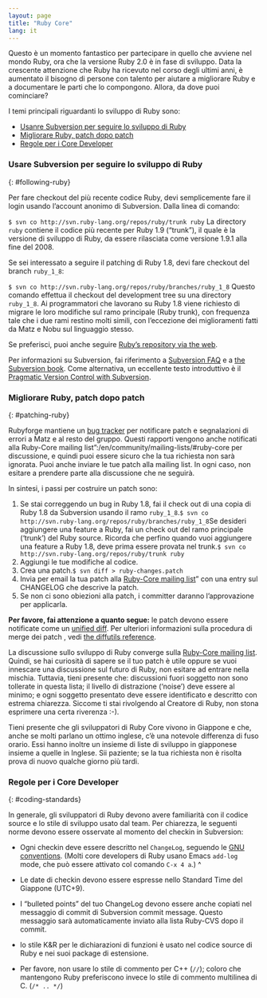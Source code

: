 ```yaml
---
layout: page
title: "Ruby Core"
lang: it
---
```


Questo è un momento fantastico per partecipare in quello che avviene nel
mondo Ruby, ora che la versione Ruby 2.0 è in fase di sviluppo. Data la
crescente attenzione che Ruby ha ricevuto nel corso degli ultimi anni, è
aumentato il bisogno di persone con talento per aiutare a migliorare
Ruby e a documentare le parti che lo compongono. Allora, da dove puoi
cominciare?

I temi principali riguardanti lo sviluppo di Ruby sono:

* [Usanre Subversion per seguire lo sviluppo di Ruby](#following-ruby)
* [Migliorare Ruby, patch dopo patch](#patching-ruby)
* [Regole per i Core Developer](#coding-standards)

### Usare Subversion per seguire lo sviluppo di Ruby
{: #following-ruby}

Per fare checkout del più recente codice Ruby, devi semplicemente fare
il login usando l’account anonimo di Subversion. Dalla linea di comando:

 `
 $ svn co http://svn.ruby-lang.org/repos/ruby/trunk ruby
` La directory `ruby` contiene il codice più recente per Ruby 1.9
(“trunk”), il quale è la versione di sviluppo di Ruby, da essere
rilasciata come versione 1.9.1 alla fine del 2008.

Se sei interessato a seguire il patching di Ruby 1.8, devi fare checkout
del branch `ruby_1_8`\:

 `
 $ svn co http://svn.ruby-lang.org/repos/ruby/branches/ruby_1_8
` Questo comando effettua il checkout del development tree su una
directory `ruby_1_8`. Ai programmatori che lavorano su Ruby 1.8 viene
richiesto di migrare le loro modifiche sul ramo principale (Ruby trunk),
con frequenza tale che i due rami restino molti simili, con l’eccezione
dei miglioramenti fatti da Matz e Nobu sul linguaggio stesso.

Se preferisci, puoi anche seguire [Ruby’s repository via the web][1].

Per informazioni su Subversion, fai riferimento a [Subversion FAQ][2] e
a [the Subversion book][3]. Come alternativa, un eccellente testo
introduttivo è il [Pragmatic Version Control with Subversion][4].

### Migliorare Ruby, patch dopo patch
{: #patching-ruby}

Rubyforge mantiene un [bug tracker][5] per notificare patch e
segnalazioni di errori a Matz e al resto del gruppo. Questi rapporti
vengono anche notificati alla Ruby-Core mailing
list”:/en/community/mailing-lists/#ruby-core per discussione, e quindi
puoi essere sicuro che la tua richiesta non sarà ignorata. Puoi anche
inviare le tue patch alla mailing list. In ogni caso, non esitare a
prendere parte alla discussione che ne seguirà.

In sintesi, i passi per costruire un patch sono:

1.  Se stai correggendo un bug in Ruby 1.8, fai il check out di una
    copia di Ruby 1.8 da Subversion usando il ramo `ruby_1_8`.`
     $ svn co http://svn.ruby-lang.org/repos/ruby/branches/ruby_1_8
    `Se desideri aggiungere una feature a Ruby, fai un check out del
    ramo principale (‘trunk’) del Ruby source. Ricorda che perfino
    quando vuoi aggiungere una feature a Ruby 1.8, deve prima essere
    provata nel trunk.`
     $ svn co http://svn.ruby-lang.org/repos/ruby/trunk ruby
    `
2.  Aggiungi le tue modifiche al codice.
3.  Crea una patch.`
     $ svn diff > ruby-changes.patch
    `
4.  Invia per email la tua patch alla [Ruby-Core mailing
    list](/en/community/mailing-lists/#ruby-core)” con una entry sul
    CHANGELOG che descrive la patch.
5.  Se non ci sono obiezioni alla patch, i committer daranno
    l’approvazione per applicarla.

**Per favore, fai attenzione a quanto segue:** le patch devono essere
notificate come un [unified diff][6]. Per ulteriori informazioni sulla
procedura di merge dei patch , vedi [the diffutils reference][7].

La discussione sullo sviluppo di Ruby converge sulla [Ruby-Core mailing
list](/en/community/mailing-lists/#ruby-core). Quindi, se hai curiosità
di sapere se il tuo patch è utile oppure se vuoi innescare una
discussione sul futuro di Ruby, non esitare ad entrare nella mischia.
Tuttavia, tieni presente che: discussioni fuori soggetto non sono
tollerate in questa lista; il livello di distrazione (‘noise’) deve
essere al minimo; e ogni soggetto presentato deve essere identificato e
descritto con estrema chiarezza. Siccome ti stai rivolgendo al Creatore
di Ruby, non stona esprimere una certa riverenza :-).

Tieni presente che gli sviluppatori di Ruby Core vivono in Giappone e
che, anche se molti parlano un ottimo inglese, c’è una notevole
differenza di fuso orario. Essi hanno inoltre un insieme di liste di
sviluppo in giapponese insieme a quelle in Inglese. Sii paziente; se la
tua richiesta non è risolta prova di nuovo qualche giorno più tardi.

### Regole per i Core Developer
{: #coding-standards}

In generale, gli sviluppatori di Ruby devono avere familiarità con il
codice source e lo stile di sviluppo usato dal team. Per chiarezza, le
seguenti norme devono essere osservate al momento del checkin in
Subversion:

* Ogni checkin deve essere descritto nel `ChangeLog`, seguendo le [GNU
  conventions][8]. (Molti core developers di Ruby usano Emacs `add-log`
  mode, che può essere attivato col comando `C-x 4 a`.)
^

* Le date di checkin devono essere espresse nello Standard Time del
  Giappone (UTC+9).
* I “bulleted points” del tuo ChangeLog devono essere anche copiati nel
  messaggio di commit di Subversion commit message. Questo messaggio
  sarà automaticamente inviato alla lista Ruby-CVS dopo il commit.
* lo stile K&amp;R per le dichiarazioni di funzioni è usato nel codice
  source di Ruby e nei suoi package di estensione.
* Per favore, non usare lo stile di commento per C++ (`//`); coloro che
  mantengono Ruby preferiscono invece lo stile di commento multilinea di
  C. (`/* .. */`)



[1]: http://svn.ruby-lang.org/cgi-bin/viewvc.cgi/ 
[2]: http://subversion.tigris.org/faq.html 
[3]: http://svnbook.org 
[4]: http://www.pragmaticprogrammer.com/titles/svn/ 
[5]: http://rubyforge.org/tracker/?func=browse&amp;group_id=426&amp;atid=1698 
[6]: http://www.gnu.org/software/diffutils/manual/html_node/Unified-Format.html 
[7]: http://www.gnu.org/software/diffutils/manual/html_node/Merging-with-patch.html#Merging%20with%20patch 
[8]: http://www.gnu.org/prep/standards/standards.html#Change-Logs 

